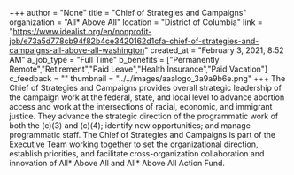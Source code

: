 +++
author = "None"
title = "Chief of Strategies and Campaigns"
organization = "All* Above All"
location = "District of Columbia"
link = "https://www.idealist.org/en/nonprofit-job/e73a5d778cb94f82b4ce3420162d1cfa-chief-of-strategies-and-campaigns-all-above-all-washington"
created_at = "February 3, 2021, 8:52 AM"
a_job_type = "Full Time"
b_benefits = ["Permanently Remote","Retirement","Paid Leave","Health Insurance","Paid Vacation"]
c_feedback = ""
thumbnail = "../../images/aaalogo_3a9a9b6e.png"
+++
The Chief of Strategies and Campaigns provides overall strategic leadership of the campaign work at the federal, state, and local level to advance abortion access and work at the intersections of racial, economic, and immigrant justice. They advance the strategic direction of the programmatic work of both the (c)(3) and (c)(4); identify new opportunities; and manage programmatic staff. The Chief of Strategies and Campaigns is part of the Executive Team working together to set the organizational direction, establish priorities, and facilitate cross-organization collaboration and innovation of All* Above All and All* Above All Action Fund.
